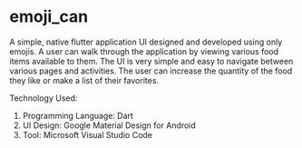 # emoji_can

A simple, native flutter application UI designed and developed using only emojis. A user can walk through the application by viewing various food items available to them. The UI is very simple and easy to navigate between various pages and activities. The user can increase the quantity of the food they like or make a list of their favorites.

Technology Used:
  1. Programming Language: Dart
  2. UI Design: Google Material Design for Android
  3. Tool: Microsoft Visual Studio Code
